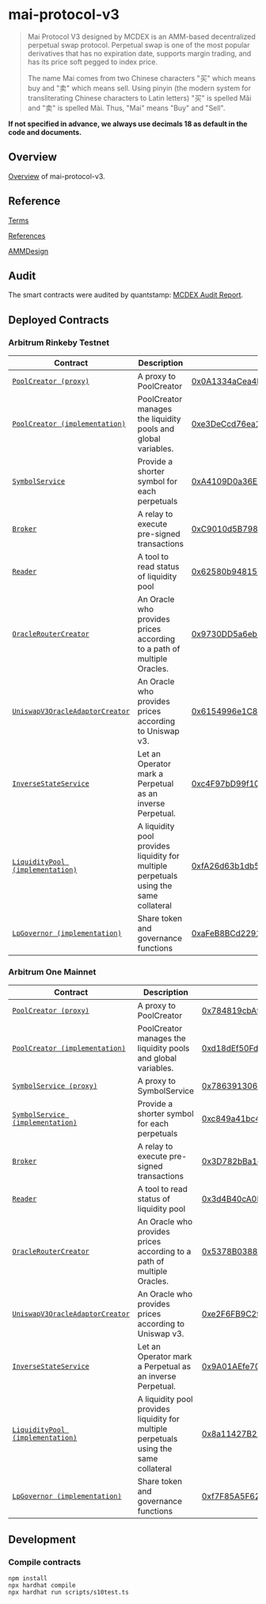 # mai-protocol-v3

> Mai Protocol V3 designed by MCDEX is an AMM-based decentralized perpetual swap protocol. Perpetual swap is one of the most popular derivatives that has no expiration date, supports margin trading, and has its price soft pegged to index price.
>
> The name Mai comes from two Chinese characters "买" which means buy and "卖" which means sell. Using pinyin (the modern system for transliterating Chinese characters to Latin letters) "买" is spelled Mǎi and "卖" is spelled Mài. Thus, "Mai" means "Buy" and "Sell".

**If not specified in advance, we always use decimals 18 as default in the code and documents.**

## Overview
[Overview](./contracts/Readme.md) of mai-protocol-v3.

## Reference
[Terms](./docs/term.md)

[References](https://mcdex.io/references/)

[AMMDesign](https://mcdexio.github.io/documents/en/Shared-Liquidity-AMM-of-MAI-PROTOCOL-v3.pdf)

## Audit

The smart contracts were audited by quantstamp: [MCDEX Audit Report](https://certificate.quantstamp.com/full/mcdex).

## Deployed Contracts

### Arbitrum Rinkeby Testnet

|Contract|Description|Address|
|---|---|---|
|[`PoolCreator (proxy)`](https://github.com/OpenZeppelin/openzeppelin-contracts/blob/v3.4.0/contracts/proxy/TransparentUpgradeableProxy.sol) |A proxy to PoolCreator |[0x0A1334aCea4E38a746daC7DCf7C3E61F0AB3D834](https://rinkeby-explorer.arbitrum.io/address/0x0A1334aCea4E38a746daC7DCf7C3E61F0AB3D834)|
|[`PoolCreator (implementation)`](contracts/factory/PoolCreator.sol) |PoolCreator manages the liquidity pools and global variables. |[0xe3DeCcd76ea1A0F7C7d4A80AD0A790dC00c0578E](https://rinkeby-explorer.arbitrum.io/address/0xe3DeCcd76ea1A0F7C7d4A80AD0A790dC00c0578E)|
|[`SymbolService`](contracts/symbolService/SymbolService.sol) |Provide a shorter symbol for each perpetuals |[0xA4109D0a36E0e66d64F3B7794C60694Ca6D66E22](https://rinkeby-explorer.arbitrum.io/address/0xA4109D0a36E0e66d64F3B7794C60694Ca6D66E22)|
|[`Broker`](contracts/broker/Broker.sol) |A relay to execute pre-signed transactions |[0xC9010d5B798286651dC24A2c49BbAd673Dd4978b](https://rinkeby-explorer.arbitrum.io/address/0xC9010d5B798286651dC24A2c49BbAd673Dd4978b)|
|[`Reader`](contracts/reader/Reader.sol) |A tool to read status of liquidity pool |[0x62580b94815BC879Fda6210Bd12f1f58d259Af5d](https://rinkeby-explorer.arbitrum.io/address/0x62580b94815BC879Fda6210Bd12f1f58d259Af5d)|
|[`OracleRouterCreator`](contracts/oracle/router/OracleRouterCreator.sol) |An Oracle who provides prices according to a path of multiple Oracles. |[0x9730DD5a6eb170082c7c71c2e41332853681bb92](https://rinkeby-explorer.arbitrum.io/address/0x9730DD5a6eb170082c7c71c2e41332853681bb92)|
|[`UniswapV3OracleAdaptorCreator`](contracts/oracle/uniswap/UniswapV3OracleAdaptorCreator.sol) |An Oracle who provides prices according to Uniswap v3. |[0x6154996e1C80dE982f9eebC3E93B4DFd4F30a74a](https://rinkeby-explorer.arbitrum.io/address/0x6154996e1C80dE982f9eebC3E93B4DFd4F30a74a)|
|[`InverseStateService`](contracts/inverse/InverseStateService.sol) |Let an Operator mark a Perpetual as an inverse Perpetual. |[0xc4F97bD99f10Ca08Ce9ec9C9CB05C72F358dbC5E](https://rinkeby-explorer.arbitrum.io/address/0xc4F97bD99f10Ca08Ce9ec9C9CB05C72F358dbC5E)|
|[`LiquidityPool (implementation)`](contracts/LiquidityPool.sol) |A liquidity pool provides liquidity for multiple perpetuals using the same collateral |[0xfA26d63b1db58d08800053180Db11245Eb7f102f](https://rinkeby-explorer.arbitrum.io/address/0xfA26d63b1db58d08800053180Db11245Eb7f102f)|
|[`LpGovernor (implementation)`](contracts/LiquidityPool.sol) |Share token and governance functions |[0xaFeB8BCd2291ff55Cf37876c8dcD7154e0e228a7](https://rinkeby-explorer.arbitrum.io/address/0xaFeB8BCd2291ff55Cf37876c8dcD7154e0e228a7)|


### Arbitrum One Mainnet

|Contract|Description|Address|
|---|---|---|
|[`PoolCreator (proxy)`](https://github.com/OpenZeppelin/openzeppelin-contracts/blob/v3.4.0/contracts/proxy/TransparentUpgradeableProxy.sol) |A proxy to PoolCreator |[0x784819cbA91Ed87C296565274fc150EaA11EBC04](https://rinkeby-explorer.arbitrum.io/address/0x784819cbA91Ed87C296565274fc150EaA11EBC04)|
|[`PoolCreator (implementation)`](contracts/factory/PoolCreator.sol) |PoolCreator manages the liquidity pools and global variables. |[0xd18dEf50FdAEA4cBf14aCBc82c30D2b40EFFA12E](https://rinkeby-explorer.arbitrum.io/address/0xd18dEf50FdAEA4cBf14aCBc82c30D2b40EFFA12E)|
|[`SymbolService (proxy)`](https://github.com/OpenZeppelin/openzeppelin-contracts/blob/v3.4.0/contracts/proxy/TransparentUpgradeableProxy.sol) |A proxy to SymbolService |[0x7863913067024e11249Da20B71d453164d4Dea7D](https://rinkeby-explorer.arbitrum.io/address/0x7863913067024e11249Da20B71d453164d4Dea7D)|
|[`SymbolService (implementation)`](contracts/symbolService/SymbolService.sol) |Provide a shorter symbol for each perpetuals |[0xc849a41bc49407dE53eC206eaDCC2924Dccb9aaF](https://rinkeby-explorer.arbitrum.io/address/0xc849a41bc49407dE53eC206eaDCC2924Dccb9aaF)|
|[`Broker`](contracts/broker/Broker.sol) |A relay to execute pre-signed transactions |[0x3D782bBa1c2568E33ba5a20a9Ddf3879BBf136c0](https://rinkeby-explorer.arbitrum.io/address/0x3D782bBa1c2568E33ba5a20a9Ddf3879BBf136c0)|
|[`Reader`](contracts/reader/Reader.sol) |A tool to read status of liquidity pool |[0x3d4B40cA0F98fcCe38aA1704CBDf134496c261E8](https://rinkeby-explorer.arbitrum.io/address/0x3d4B40cA0F98fcCe38aA1704CBDf134496c261E8)|
|[`OracleRouterCreator`](contracts/oracle/router/OracleRouterCreator.sol) |An Oracle who provides prices according to a path of multiple Oracles. |[0x5378B0388Ef594f0c2EB194504aee2B48d1eac18](https://rinkeby-explorer.arbitrum.io/address/0x5378B0388Ef594f0c2EB194504aee2B48d1eac18)|
|[`UniswapV3OracleAdaptorCreator`](contracts/oracle/uniswap/UniswapV3OracleAdaptorCreator.sol) |An Oracle who provides prices according to Uniswap v3. |[0xe2F6FB9C2f78Bcf9dacDF76Bd0e7Fad4E4b1794a](https://rinkeby-explorer.arbitrum.io/address/0xe2F6FB9C2f78Bcf9dacDF76Bd0e7Fad4E4b1794a)|
|[`InverseStateService`](contracts/inverse/InverseStateService.sol) |Let an Operator mark a Perpetual as an inverse Perpetual. |[0x9A01AEfe70B2Fbe4458B86136B2EEFEfb8Bc8DB4](https://rinkeby-explorer.arbitrum.io/address/0x9A01AEfe70B2Fbe4458B86136B2EEFEfb8Bc8DB4)|
|[`LiquidityPool (implementation)`](contracts/LiquidityPool.sol) |A liquidity pool provides liquidity for multiple perpetuals using the same collateral |[0x8a11427B22Ca86a55969FAa93A3a9B0F7b2eebD0](https://rinkeby-explorer.arbitrum.io/address/0x8a11427B22Ca86a55969FAa93A3a9B0F7b2eebD0)|
|[`LpGovernor (implementation)`](contracts/LiquidityPool.sol) |Share token and governance functions |[0xf7F85A5F62eD2Eb63C8D4EDF0a979289857Bad74](https://rinkeby-explorer.arbitrum.io/address/0xf7F85A5F62eD2Eb63C8D4EDF0a979289857Bad74)|

## Development
### Compile contracts
```
npm install
npx hardhat compile
npx hardhat run scripts/s10test.ts
```
